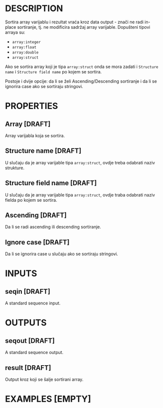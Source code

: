 # DESCRIPTION

Sortira array varijablu i rezultat vraća kroz data output - znači ne radi in-place sortiranje, tj. ne modificira sadržaj array varijable. Dopušteni tipovi arraya su:

-   `array:integer`
-   `array:float`
-   `array:double`
-   `array:struct`

Ako se sortira array koji je tipa `array:struct` onda se mora zadati i `Structure  name` i `Structure field name` po kojem se sortira.

Postoje i dvije opcije: da li se želi Ascending/Descending sortiranje i da li se ignorira case ako se sortiraju stringovi.

# PROPERTIES

## Array [DRAFT]

Array varijabla koja se sortira.

## Structure name [DRAFT]

U slučaju da je array varijable tipa `array:struct`, ovdje treba odabrati naziv strukture.

## Structure field name [DRAFT]

U slučaju da je array varijable tipa `array:struct`, ovdje traba odabrati naziv fielda po kojem se sortira.

## Ascending [DRAFT]

Da li se radi ascending ili descending sortiranje.

## Ignore case [DRAFT]

Da li se ignorira case u slučaju ako se sortiraju stringovi.

# INPUTS

## seqin [DRAFT]

A standard sequence input.

# OUTPUTS

## seqout [DRAFT]

A standard sequence output.

## result [DRAFT]

Output kroz koji se šalje sortirani array.

# EXAMPLES [EMPTY]
